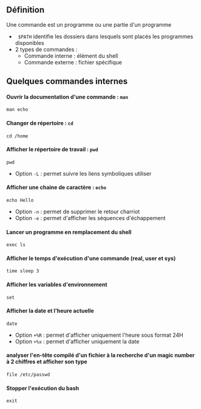 ## Définition
Une commande est un programme ou une partie d'un programme
- ``` $PATH``` identifie les dossiers dans lesquels sont placés les programmes disponibles
- 2 types de commandes :
  - Commande interne : élément du shell
  - Commande externe : fichier spécifique

## Quelques commandes internes
#### Ouvrir la documentation d'une commande : ```man```
```
man echo
```
#### Changer de répertoire : ```cd```
```
cd /home
```
#### Afficher le répertoire de travail : ```pwd```
```
pwd
```
- Option ```-L``` : permet suivre les liens symboliques utiliser
#### Afficher une chaine de caractère : ```echo```
```
echo Hello
```
- Option ```-n``` : permet de supprimer le retour charriot
- Option ```-e``` : permet d'afficher les séquences d'échappement
#### Lancer un programme en remplacement du shell
```
exec ls
```
#### Afficher le temps d'exécution d'une commande (real, user et sys)
```
time sleep 3
```
#### Afficher les variables d'environnement
```
set
```
#### Afficher la date et l'heure actuelle
```
date
```
- Option ```+%R``` : permet d'afficher uniquement l'heure sous format 24H
- Option ```+%x``` : permet d'afficher uniquement la date

#### analyser l'en-tête compilé d'un fichier à la recherche d'un magic number à 2 chiffres et afficher son type
```
file /etc/passwd 
```
#### Stopper l'exécution du bash
```
exit
```
